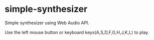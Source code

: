 # simple-synthesizer
Simple synthesizer using Web Audio API.

Use the left mouse button or keyboard keys(A,S,D,F,G,H,J,K,L) to play.

